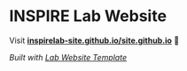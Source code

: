 
# INSPIRE Lab Website


Visit **[inspirelab-site.github.io/site.github.io](https://inspirelab-site.github.io/site.github.io)** 🚀

_Built with [Lab Website Template](https://greene-lab.gitbook.io/lab-website-template-docs)_
